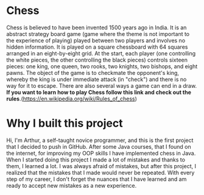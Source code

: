 # Chess
Chess is believed to have been invented 1500 years ago in India. It is an abstract strategy board game (game where
the theme is not important to the experience of playing) played between two players and involves no hidden information.
It is played on a square chessboard with 64 squares arranged in an eight-by-eight grid. At the start, each player 
(one controlling the white pieces, the other controlling the black pieces) controls sixteen pieces: one king, one 
queen, two rooks, two knights, two bishops, and eight pawns. The object of the game is to checkmate the opponent's 
king, whereby the king is under immediate attack (in "check") and there is no way for it to escape. There are also
several ways a game can end in a draw.\
**If you want to learn how to play Chess follow this link and check out the rules**.(https://en.wikipedia.org/wiki/Rules_of_chess)

# Why I built this project
Hi, I'm Arthur, a self-taught novice programmer, and this is the first project that I decided to push in GitHub.
After some Java courses, that I found on the internet, for improving my OOP skills I have implemented chess in Java.
When I started doing this project I made a lot of mistakes and thanks to them, I learned a lot. I was always afraid 
of mistakes, but after this project, I realized that the mistakes that I made would never be repeated. With every step 
of my career, I don't forget the nuances that I have learned and am ready to accept new mistakes as a new experience.